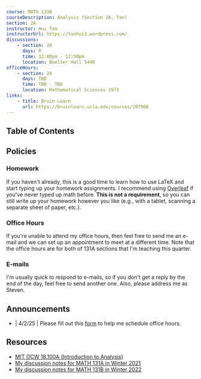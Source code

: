 ```yaml
---
course: MATH 131B
courseDescription: Analysis (Section 2A, Tan)
section: 2A
instructor: Hui Tan
instructorUrl: https://tanhui3.wordpress.com/
discussions:
    - section: 2A
      days: R
      time: 12:00pm - 12:50pm
      location: Boelter Hall 5440
officeHours:
    - section: 2A
      days: TBD
      time: TBD - TBD
      location: Mathematical Sciences 3973
links:
    - title: Bruin Learn
      url: https://bruinlearn.ucla.edu/courses/207966
---
```


## Table of Contents

## Policies

### Homework

If you haven't already, this is a good time to learn how to use LaTeX and start typing up your homework assignments. I recommend using [Overleaf](https://www.overleaf.com/) if you've never typed up math before. **This is not a requirement**, so you can still write up your homework however you like (e.g., with a tablet, scanning a separate sheet of paper, etc.).

### Office Hours

If you're unable to attend my office hours, then feel free to send me an e-mail and we can set up an appointment to meet at a different time. Note that the office hours are for both of 131A sections that I'm teaching this quarter.

### E-mails

I'm usually quick to respond to e-mails, so if you don't get a reply by the end of the day, feel free to send another one. Also, please address me as Steven.

## Announcements

-   | 4/2/25 | Please fill out this [form](https://forms.gle/CjpJTQip5ARggEqv9) to help me schedule office hours.

## Resources

-   [MIT OCW 18.100A (Introduction to Analysis)](https://ocw.mit.edu/courses/mathematics/18-100b-analysis-i-fall-2010/)
-   [My discussion notes for MATH 131A in Winter 2021](https://www.math.ucla.edu/~steven/teaching/21w.131a.3/#notes)
-   [My discussion notes for MATH 131B in Winter 2022](https://www.math.ucla.edu/~steven/teaching/22w.131b.1/#notes)

<!-- ## Solutions

### Homework

-   notes::homework-1.md
-   notes::homework-2.md
-   notes::homework-3.md
-   notes::homework-4.md
-   notes::homework-5.md
-   notes::homework-6.md
-   notes::homework-7.md
-   notes::homework-8.md
-   notes::homework-9.md

### Exams

-   notes::midterm-1-partial-solutions.md
-   notes::midterm-2-partial-solutions.md -->
